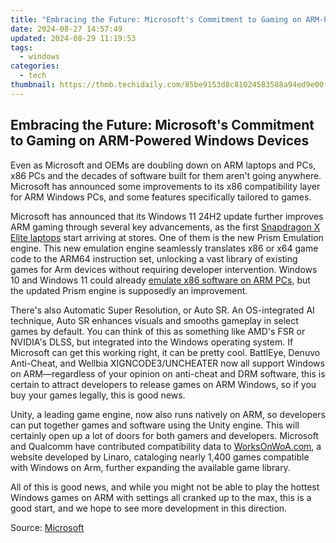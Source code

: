 ```yaml
---
title: "Embracing the Future: Microsoft's Commitment to Gaming on ARM-Powered Windows Devices"
date: 2024-08-27 14:57:49
updated: 2024-08-29 11:19:53
tags:
  - windows
categories:
  - tech
thumbnail: https://thmb.techidaily.com/85be9153d8c81024583588a94ed9e00fc880777ac2a8c7cff5efd5d21044d91c.jpg
---
```


## Embracing the Future: Microsoft's Commitment to Gaming on ARM-Powered Windows Devices

Even as Microsoft and OEMs are doubling down on ARM laptops and PCs, x86 PCs and the decades of software built for them aren't going anywhere. Microsoft has announced some improvements to its x86 compatibility layer for ARM Windows PCs, and some features specifically tailored to games.

 Microsoft has announced that its Windows 11 24H2 update further improves ARM gaming through several key advancements, as the first [Snapdragon X Elite laptops](https://fox-direct.techidaily.com/2024-approved-economical-sky-craftsmen-top-5-budget-friendly-drones/) start arriving at stores. One of them is the new Prism Emulation engine. This new emulation engine seamlessly translates x86 or x64 game code to the ARM64 instruction set, unlocking a vast library of existing games for Arm devices without requiring developer intervention. Windows 10 and Windows 11 could already [emulate x86 software on ARM PCs](https://fox-http.techidaily.com/essential-list-best-microphones-for-4k-ultra-hd/), but the updated Prism engine is supposedly an improvement.

 There's also Automatic Super Resolution, or Auto SR. An OS-integrated AI technique, Auto SR enhances visuals and smooths gameplay in select games by default. You can think of this as something like AMD's FSR or NVIDIA's DLSS, but integrated into the Windows operating system. If Microsoft can get this working right, it can be pretty cool. BattlEye, Denuvo Anti-Cheat, and Wellbia XIGNCODE3/UNCHEATER now all support Windows on ARM—regardless of your opinion on anti-cheat and DRM software, this is certain to attract developers to release games on ARM Windows, so if you buy your games legally, this is good news.

 Unity, a leading game engine, now also runs natively on ARM, so developers can put together games and software using the Unity engine. This will certainly open up a lot of doors for both gamers and developers. Microsoft and Qualcomm have contributed compatibility data to [WorksOnWoA.com](https://www.worksonwoa.com/), a website developed by Linaro, cataloging nearly 1,400 games compatible with Windows on Arm, further expanding the available game library.

 All of this is good news, and while you might not be able to play the hottest Windows games on ARM with settings all cranked up to the max, this is a good start, and we hope to see more development in this direction.

 Source: [Microsoft](https://devblogs.microsoft.com/directx/step-forward-for-gaming-on-arm-devices-2024/)

<ins class="adsbygoogle"
     style="display:block"
     data-ad-format="autorelaxed"
     data-ad-client="ca-pub-7571918770474297"
     data-ad-slot="1223367746"></ins>



<ins class="adsbygoogle"
     style="display:block"
     data-ad-client="ca-pub-7571918770474297"
     data-ad-slot="8358498916"
     data-ad-format="auto"
     data-full-width-responsive="true"></ins>
